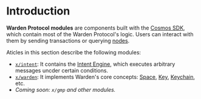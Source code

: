﻿---
sidebar_position: 1
---

# Introduction

**Warden Protocol modules** are components built with the [Cosmos SDK](https://docs.cosmos.network/), which contain most of the Warden Protocol's logic. Users can interact with them by sending transactions or querying [nodes](/learn/glossary#node).

Aticles in this section describe the following modules:

- [`x/intent`](x-intent): It contains the [Intent Engine](/learn/glossary#intent-engine), which executes arbitrary messages uncder certain conditions.
- [`x/warden`](x-warden): It implements Warden's core concepts: [Space](/learn/glossary#space), [Key](/learn/glossary#key), [Keychain](/learn/glossary#keychain), etc.
- *Coming soon: `x/gmp` and other modules.*